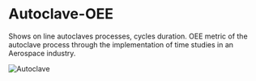 # Autoclave-OEE
Shows on line autoclaves processes, cycles duration. OEE metric of the autoclave process through the implementation of time studies in an Aerospace industry.

![Autoclave](http://aerometalls.com/kpi/autoclave/autoclaves.png)
